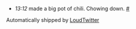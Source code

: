 <html><body><ul class="loudtwitter"><li><em>13:12</em> made a big pot of chili. Chowing down. <a href="http://twitter.com/merrill517/statuses/1262910943">#</a></li></ul>Automatically shipped by <a href="http://www.loudtwitter.com">LoudTwitter</a><img src="http://1262910943.data.loudtwitter.com/72113269833264258" width="1" height="1" border="0"></body></html>